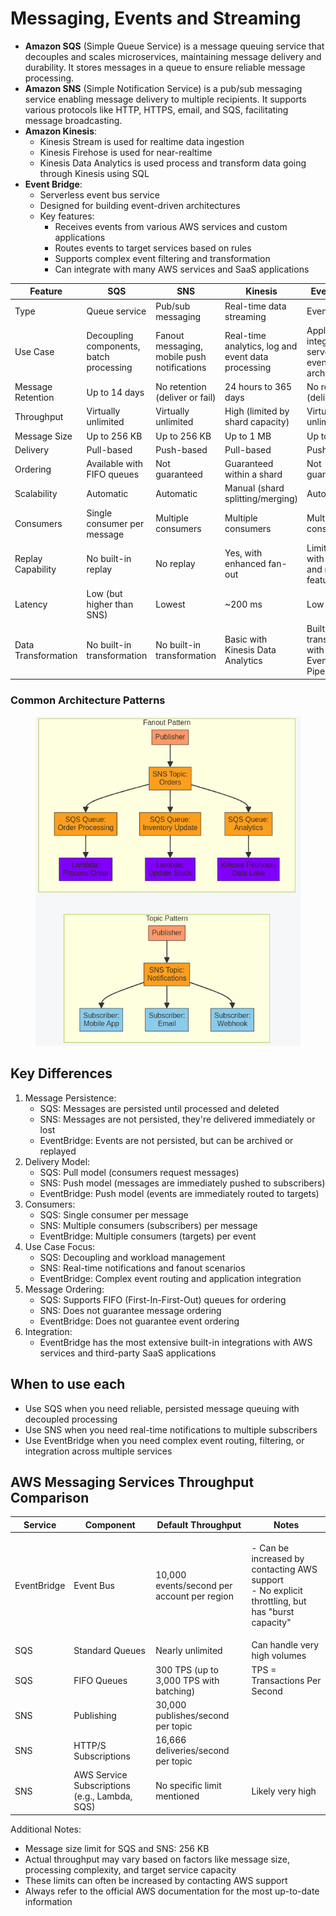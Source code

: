 # Messaging, Events and Streaming



* **Amazon SQS** (Simple Queue Service) is a message queuing service that decouples and scales microservices, maintaining message delivery and durability. It stores messages in a queue to ensure reliable message processing.
* **Amazon SNS** (Simple Notification Service) is a pub/sub messaging service enabling message delivery to multiple recipients. It supports various protocols like HTTP, HTTPS, email, and SQS, facilitating message broadcasting.
* **Amazon Kinesis**:
  * Kinesis Stream is used for realtime data ingestion&#x20;
  * Kinesis Firehose is used for near-realtime&#x20;
  * Kinesis Data Analytics is used process and transform data going through Kinesis using SQL
* **Event Bridge**:&#x20;
  * Serverless event bus service
  * Designed for building event-driven architectures
  * Key features:
    * Receives events from various AWS services and custom applications
    * Routes events to target services based on rules
    * Supports complex event filtering and transformation
    * Can integrate with many AWS services and SaaS applications

| Feature             | SQS                                     | SNS                                         | Kinesis                                            | EventBridge                                                    |
| ------------------- | --------------------------------------- | ------------------------------------------- | -------------------------------------------------- | -------------------------------------------------------------- |
| Type                | Queue service                           | Pub/sub messaging                           | Real-time data streaming                           | Event bus                                                      |
| Use Case            | Decoupling components, batch processing | Fanout messaging, mobile push notifications | Real-time analytics, log and event data processing | Application integration, serverless event-driven architectures |
| Message Retention   | Up to 14 days                           | No retention (deliver or fail)              | 24 hours to 365 days                               | No retention (deliver or fail)                                 |
| Throughput          | Virtually unlimited                     | Virtually unlimited                         | High (limited by shard capacity)                   | Virtually unlimited                                            |
| Message Size        | Up to 256 KB                            | Up to 256 KB                                | Up to 1 MB                                         | Up to 256 KB                                                   |
| Delivery            | Pull-based                              | Push-based                                  | Pull-based                                         | Push-based                                                     |
| Ordering            | Available with FIFO queues              | Not guaranteed                              | Guaranteed within a shard                          | Not guaranteed                                                 |
| Scalability         | Automatic                               | Automatic                                   | Manual (shard splitting/merging)                   | Automatic                                                      |
| Consumers           | Single consumer per message             | Multiple consumers                          | Multiple consumers                                 | Multiple consumers                                             |
| Replay Capability   | No built-in replay                      | No replay                                   | Yes, with enhanced fan-out                         | Limited replay with archive and replay feature                 |
| Latency             | Low (but higher than SNS)               | Lowest                                      | \~200 ms                                           | Low                                                            |
| Data Transformation | No built-in transformation              | No built-in transformation                  | Basic with Kinesis Data Analytics                  | Built-in transformation with EventBridge Pipes                 |

### Common Architecture Patterns

<figure><img src="../../../.gitbook/assets/image (28) (1).png" alt=""><figcaption></figcaption></figure>

## Key Differences

1. Message Persistence:
   * SQS: Messages are persisted until processed and deleted
   * SNS: Messages are not persisted, they're delivered immediately or lost
   * EventBridge: Events are not persisted, but can be archived or replayed
2. Delivery Model:
   * SQS: Pull model (consumers request messages)
   * SNS: Push model (messages are immediately pushed to subscribers)
   * EventBridge: Push model (events are immediately routed to targets)
3. Consumers:
   * SQS: Single consumer per message
   * SNS: Multiple consumers (subscribers) per message
   * EventBridge: Multiple consumers (targets) per event
4. Use Case Focus:
   * SQS: Decoupling and workload management
   * SNS: Real-time notifications and fanout scenarios
   * EventBridge: Complex event routing and application integration
5. Message Ordering:
   * SQS: Supports FIFO (First-In-First-Out) queues for ordering
   * SNS: Does not guarantee message ordering
   * EventBridge: Does not guarantee event ordering
6. Integration:
   * EventBridge has the most extensive built-in integrations with AWS services and third-party SaaS applications

## When to use each

* Use SQS when you need reliable, persisted message queuing with decoupled processing
* Use SNS when you need real-time notifications to multiple subscribers
* Use EventBridge when you need complex event routing, filtering, or integration across multiple services



## AWS Messaging Services Throughput Comparison

| Service     | Component                                     | Default Throughput                          | Notes                                                                                                     |
| ----------- | --------------------------------------------- | ------------------------------------------- | --------------------------------------------------------------------------------------------------------- |
| EventBridge | Event Bus                                     | 10,000 events/second per account per region | <p>- Can be increased by contacting AWS support<br>- No explicit throttling, but has "burst capacity"</p> |
| SQS         | Standard Queues                               | Nearly unlimited                            | Can handle very high volumes                                                                              |
| SQS         | FIFO Queues                                   | 300 TPS (up to 3,000 TPS with batching)     | TPS = Transactions Per Second                                                                             |
| SNS         | Publishing                                    | 30,000 publishes/second per topic           |                                                                                                           |
| SNS         | HTTP/S Subscriptions                          | 16,666 deliveries/second per topic          |                                                                                                           |
| SNS         | AWS Service Subscriptions (e.g., Lambda, SQS) | No specific limit mentioned                 | Likely very high                                                                                          |

Additional Notes:

* Message size limit for SQS and SNS: 256 KB
* Actual throughput may vary based on factors like message size, processing complexity, and target service capacity
* These limits can often be increased by contacting AWS support
* Always refer to the official AWS documentation for the most up-to-date information
